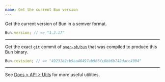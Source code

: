 ```yaml
---
name: Get the current Bun version
---
```


Get the current version of Bun in a semver format.

```ts#index.ts
Bun.version; // => "1.2.17"
```

---

Get the exact `git` commit of [`oven-sh/bun`](https://github.com/oven-sh/bun) that was compiled to produce this Bun binary.

```ts#index.ts
Bun.revision; // => "49231b2cb9aa48497ab966fc0bb6b742dacc4994"
```

---

See [Docs > API > Utils](https://bun.sh/docs/api/utils) for more useful utilities.
